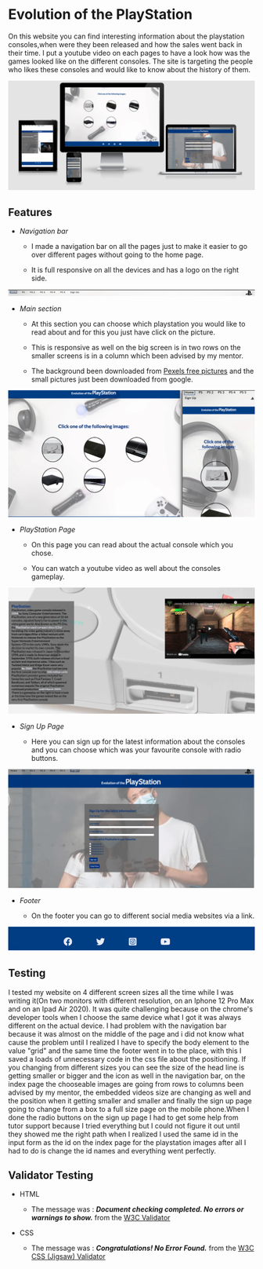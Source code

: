 # **Evolution of the PlayStation**

On this website you can find interesting information about the playstation consoles,when were they been released and how the sales went back in their time. I put a youtube video on each pages to have a look how was the games looked like on the different consoles. The site is targeting the people who likes these consoles and would like to know about the history of them.

![This is the website](./readme-images/website.png)

## **Features**

* *Navigation bar*

    * I made a navigation bar on all the pages just to make it easier to go over different pages without going to the home page.

    * It is full responsive on all the devices and has a logo on the right side.

![Nav bar](./readme-images/nav-bar.png) 

* *Main section*

    * At this section you can choose which playstation you would like to read about and for this you just have click on the picture.

    * This is responsive as well on the big screen is in two rows on the smaller screens is in a column which been advised by my mentor.

    * The background been downloaded from [Pexels free pictures](htttps//pexels.com/) and the small pictures just been downloaded from google.

![Main section](./readme-images/main-section.png)


* *PlayStation Page*

    * On this page you can read about the actual console which you chose.

    * You can watch a youtube video as well about the consoles gameplay.

![PlayStation Page](./readme-images/ps-page.png) 


* *Sign Up Page*

    * Here you can sign up for the latest information about the consoles and you can choose which was your favourite console with radio buttons.

![Sign Up Page](./readme-images/signup-page.png)

* *Footer*

    * On the footer you can go to different social media websites via a link.

![Footer](./readme-images/footer.png)

## **Testing**

I tested my website on 4 different screen sizes all the time while I was writing it(On two monitors with different resolution, on an Iphone 12 Pro Max and on an Ipad Air 2020). It was quite challenging because on the chrome's developer tools when I choose the same device what I got it was always different on the actual device. I had problem with the navigation bar because it was almost on the middle of the page and i did not know what cause the problem until I realized I have to specify the body element to the value "grid" and the same time the footer went in to the place, with this I saved a loads of unnecessary code in the css file about the positioning. If you changing from different sizes you can see the size of the head line is getting smaller or bigger and the icon as well in the navigation bar, on the index page the chooseable images are going from rows to columns been advised by my mentor, the embedded videos size are changing as well and the position when it getting smaller and smaller and finally the sign up page going to change from a box to a full size page on the mobile phone.When I done the radio buttons on the sign up page I had to get some help from tutor support because I tried everything but I could not figure it out until they showed me the right path when I realized I used the same id in the input form as the id on the index page for the playstation images after all I had to do is change the id names and everything went perfectly.

## **Validator Testing**

* HTML
    * The message was : **_Document checking completed. No errors or warnings to show._**
    from the [W3C Validator](https://validator.w3.org/)

* CSS
    * The message was : **_Congratulations! No Error Found._** from the [W3C CSS (Jigsaw) Validator](https://jigsaw.w3.org/)